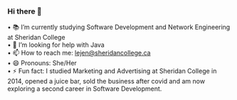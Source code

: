 ### Hi there 👋

• 📚 I’m currently studying Software Development and Network Engineering at Sheridan College <br>
• 🤔 I’m looking for help with Java <br>
• 📫 How to reach me: lejen@sheridancollege.ca <br>
• 😄 Pronouns: She/Her <br>
• ⚡ Fun fact: I studied Marketing and Advertising at Sheridan College in 2014, opened a juice bar, sold the business after covid and am now exploring a second career in Software Development.

